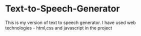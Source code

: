 # Text-to-Speech-Generator
This is my version of text to speech generator. I have used web technologies - html,css and javascript in the project
